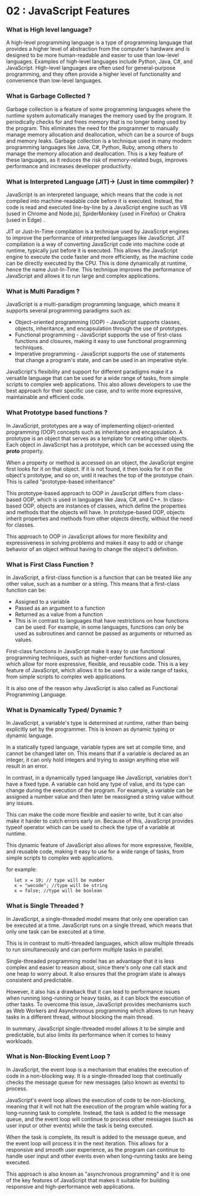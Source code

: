 # 02 : JavaScript Features

### What is High level language?

A high-level programming language is a type of programming language that provides a higher level of abstraction from the computer's hardware and is designed to be more human-readable and easier to use than low-level languages. Examples of high-level languages include Python, Java, C#, and JavaScript. High-level languages are often used for general-purpose programming, and they often provide a higher level of functionality and convenience than low-level languages.

### What is Garbage Collected ?

Garbage collection is a feature of some programming languages where the runtime system automatically manages the memory used by the program. It periodically checks for and frees memory that is no longer being used by the program. This eliminates the need for the programmer to manually manage memory allocation and deallocation, which can be a source of bugs and memory leaks. Garbage collection is a technique used in many modern programming languages like Java, C#, Python, Ruby, among others to manage the memory allocation and deallocation. This is a key feature of these languages, as it reduces the risk of memory-related bugs, improves performance and increases developer productivity.

### What is Interpreted Language (JIT)-> (Just in time commpiler) ?

JavaScript is an interpreted language, which means that the code is not compiled into machine-readable code before it is executed. Instead, the code is read and executed line-by-line by a JavaScript engine such as V8 (used in Chrome and Node.js), SpiderMonkey (used in Firefox) or Chakra (used in Edge) .

JIT or Just-In-Time compilation is a technique used by JavaScript engines to improve the performance of interpreted languages like JavaScript. JIT compilation is a way of converting JavaScript code into machine code at runtime, typically just before it is executed. This allows the JavaScript engine to execute the code faster and more efficiently, as the machine code can be directly executed by the CPU. This is done dynamically at runtime, hence the name Just-In-Time. This technique improves the performance of JavaScript and allows it to run large and complex applications.

### What is Multi Paradigm ?

JavaScript is a multi-paradigm programming language, which means it supports several programming paradigms such as:

- Object-oriented programming (OOP) - JavaScript supports classes, objects, inheritance, and encapsulation through the use of prototypes.
- Functional programming - JavaScript supports the use of first-class functions and closures, making it easy to use functional programming techniques.
- Imperative programming - JavaScript supports the use of statements that change a program's state, and can be used in an imperative style.

JavaScript's flexibility and support for different paradigms make it a versatile language that can be used for a wide range of tasks, from simple scripts to complex web applications. This also allows developers to use the best approach for their specific use case, and to write more expressive, maintainable and efficient code.

### What Prototype based functions ?

In JavaScript, prototypes are a way of implementing object-oriented programming (OOP) concepts such as inheritance and encapsulation. A prototype is an object that serves as a template for creating other objects. Each object in JavaScript has a prototype, which can be accessed using the **proto** property.

When a property or method is accessed on an object, the JavaScript engine first looks for it on that object. If it is not found, it then looks for it on the object's prototype, and so on, until it reaches the top of the prototype chain. This is called "prototype-based inheritance"

This prototype-based approach to OOP in JavaScript differs from class-based OOP, which is used in languages like Java, C#, and C++. In class-based OOP, objects are instances of classes, which define the properties and methods that the objects will have. In prototype-based OOP, objects inherit properties and methods from other objects directly, without the need for classes.

This approach to OOP in JavaScript allows for more flexibility and expressiveness in solving problems and makes it easy to add or change behavior of an object without having to change the object's definition.

### What is First Class Function ?

In JavaScript, a first-class function is a function that can be treated like any other value, such as a number or a string. This means that a first-class function can be:

- Assigned to a variable
- Passed as an argument to a function
- Returned as a value from a function
- This is in contrast to languages that have restrictions on how functions can be used. For example, in some languages, functions can only be used as subroutines and cannot be passed as arguments or returned as values.

First-class functions in JavaScript make it easy to use functional programming techniques, such as higher-order functions and closures, which allow for more expressive, flexible, and reusable code. This is a key feature of JavaScript, which allows it to be used for a wide range of tasks, from simple scripts to complex web applications.

It is also one of the reason why JavaScript is also called as Functional Programming Language.

### What is Dynamically Typed/ Dynamic ?

In JavaScript, a variable's type is determined at runtime, rather than being explicitly set by the programmer. This is known as dynamic typing or dynamic language.

In a statically typed language, variable types are set at compile time, and cannot be changed later on. This means that if a variable is declared as an integer, it can only hold integers and trying to assign anything else will result in an error.

In contrast, in a dynamically typed language like JavaScript, variables don't have a fixed type. A variable can hold any type of value, and its type can change during the execution of the program. For example, a variable can be assigned a number value and then later be reassigned a string value without any issues.

This can make the code more flexible and easier to write, but it can also make it harder to catch errors early on. Because of this, JavaScript provides typeof operator which can be used to check the type of a variable at runtime.

This dynamic feature of JavaScript also allows for more expressive, flexible, and reusable code, making it easy to use for a wide range of tasks, from simple scripts to complex web applications.

for example:

```
   let x = 10; // type will be number
   x = "wecode"; //type will be string
   x = false; //type will be boolean
```

### What is Single Threaded ?

In JavaScript, a single-threaded model means that only one operation can be executed at a time. JavaScript runs on a single thread, which means that only one task can be executed at a time.

This is in contrast to multi-threaded languages, which allow multiple threads to run simultaneously and can perform multiple tasks in parallel.

Single-threaded programming model has an advantage that it is less complex and easier to reason about, since there's only one call stack and one heap to worry about. It also ensures that the program state is always consistent and predictable.

However, it also has a drawback that it can lead to performance issues when running long-running or heavy tasks, as it can block the execution of other tasks. To overcome this issue, JavaScript provides mechanisms such as Web Workers and Asynchronous programming which allows to run heavy tasks in a different thread, without blocking the main thread.

In summary, JavaScript single-threaded model allows it to be simple and predictable, but also limits its performance when it comes to heavy workloads.

### What is Non-Blocking Event Loop ?

In JavaScript, the event loop is a mechanism that enables the execution of code in a non-blocking way. It is a single-threaded loop that continually checks the message queue for new messages (also known as events) to process.

JavaScript's event loop allows the execution of code to be non-blocking, meaning that it will not halt the execution of the program while waiting for a long-running task to complete. Instead, the task is added to the message queue, and the event loop will continue to process other messages (such as user input or other events) while the task is being executed.

When the task is complete, its result is added to the message queue, and the event loop will process it in the next iteration. This allows for a responsive and smooth user experience, as the program can continue to handle user input and other events even when long-running tasks are being executed.

This approach is also known as "asynchronous programming" and it is one of the key features of JavaScript that makes it suitable for building responsive and high-performance web applications.
